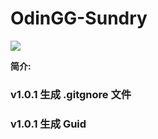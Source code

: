 # OdinGG-Sundry

![](https://img.shields.io/badge/version-1.0.1-brightgreen.svg)

**简介:**

### v1.0.1 生成 .gitgnore 文件

### v1.0.1 生成 Guid
